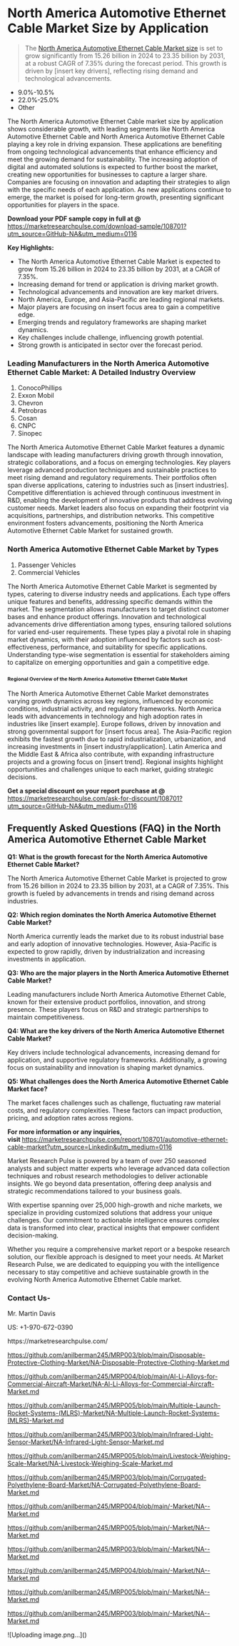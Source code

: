 <h1>North America Automotive Ethernet Cable Market&nbsp;Size by Application</h1><blockquote><p>The <a href="https://marketresearchpulse.com/download-sample/108701?utm_source=GitHub-NA&amp;utm_medium=0116">North America Automotive Ethernet Cable Market size</a> is set to grow significantly from 15.26 billion in 2024 to 23.35 billion by 2031, at a robust CAGR of 7.35% during the forecast period. This growth is driven by [insert key drivers], reflecting rising demand and technological advancements.</p></blockquote><ul><li>9.0%-10.5%<li> 22.0%-25.0%<li> Other</li></ul><p>The North America Automotive Ethernet Cable market size by application shows considerable growth, with leading segments like North America Automotive Ethernet Cable and North America Automotive Ethernet Cable playing a key role in driving expansion. These applications are benefiting from ongoing technological advancements that enhance efficiency and meet the growing demand for sustainability. The increasing adoption of digital and automated solutions is expected to further boost the market, creating new opportunities for businesses to capture a larger share. Companies are focusing on innovation and adapting their strategies to align with the specific needs of each application. As new applications continue to emerge, the market is poised for long-term growth, presenting significant opportunities for players in the space.</p><p><strong>Download your PDF sample copy in full at @ </strong><a href="https://marketresearchpulse.com/download-sample/108701?utm_source=GitHub-NA&amp;utm_medium=0116">https://marketresearchpulse.com/download-sample/108701?utm_source=GitHub-NA&amp;utm_medium=0116</a></p><p><strong>Key Highlights: </strong></p><ul><li>The North America Automotive Ethernet Cable Market is expected to grow from 15.26 billion in 2024 to 23.35 billion by 2031, at a CAGR of 7.35%.</li><li>Increasing demand for trend or application is driving market growth.</li><li>Technological advancements and innovation are key market drivers.</li><li>North America, Europe, and Asia-Pacific are leading regional markets.</li><li>Major players are focusing on insert focus area to gain a competitive edge.</li><li>Emerging trends and regulatory frameworks are shaping market dynamics.</li><li>Key challenges include challenge, influencing growth potential.</li><li>Strong growth is anticipated in sector over the forecast period.</li></ul><h3>Leading Manufacturers in the North America Automotive Ethernet Cable Market: A Detailed Industry Overview</h3><ol><li>ConocoPhillips</li><li>Exxon Mobil</li><li>Chevron</li><li>Petrobras</li><li>Cosan</li><li>CNPC</li><li>Sinopec</li></ol><div class="flex max-w-full flex-col flex-grow"><div class="min-h-8 text-message flex w-full flex-col items-end gap-2 whitespace-normal break-words [.text-message+&amp;]:mt-5" dir="auto" data-message-author-role="assistant" data-message-id="fd8432e4-4910-450d-b182-61b7bfb0a01f" data-message-model-slug="gpt-4o"><div class="flex w-full flex-col gap-1 empty:hidden first:pt-[3px]"><div class="markdown prose w-full break-words dark:prose-invert light"><p>The North America Automotive Ethernet Cable Market features a dynamic landscape with leading manufacturers driving growth through innovation, strategic collaborations, and a focus on emerging technologies. Key players leverage advanced production techniques and sustainable practices to meet rising demand and regulatory requirements. Their portfolios often span diverse applications, catering to industries such as [insert industries]. Competitive differentiation is achieved through continuous investment in R&amp;D, enabling the development of innovative products that address evolving customer needs. Market leaders also focus on expanding their footprint via acquisitions, partnerships, and distribution networks. This competitive environment fosters advancements, positioning the North America Automotive Ethernet Cable Market for sustained growth.</p></div></div></div></div><h3>North America Automotive Ethernet Cable Market by Types</h3><ol><li>Passenger Vehicles<li> Commercial Vehicles</li></ol><div class="flex max-w-full flex-col flex-grow"><div class="min-h-8 text-message flex w-full flex-col items-end gap-2 whitespace-normal break-words [.text-message+&amp;]:mt-5" dir="auto" data-message-author-role="assistant" data-message-id="084470be-0bb7-4664-bddf-5156b4f41249" data-message-model-slug="gpt-4o-mini"><div class="flex w-full flex-col gap-1 empty:hidden first:pt-[3px]"><div class="markdown prose w-full break-words dark:prose-invert light"><p>The North America Automotive Ethernet Cable Market is segmented by types, catering to diverse industry needs and applications. Each type offers unique features and benefits, addressing specific demands within the market. The segmentation allows manufacturers to target distinct customer bases and enhance product offerings. Innovation and technological advancements drive differentiation among types, ensuring tailored solutions for varied end-user requirements. These types play a pivotal role in shaping market dynamics, with their adoption influenced by factors such as cost-effectiveness, performance, and suitability for specific applications. Understanding type-wise segmentation is essential for stakeholders aiming to capitalize on emerging opportunities and gain a competitive edge.</p></div></div></div></div><h3><span style="font-size: 11px;">Regional Overview of the North America Automotive Ethernet Cable Market</span></h3><div class="flex max-w-full flex-col flex-grow"><div class="min-h-8 text-message flex w-full flex-col items-end gap-2 whitespace-normal break-words [.text-message+&amp;]:mt-5" dir="auto" data-message-author-role="assistant" data-message-id="e9038762-ce64-4e30-91c9-9bd413514231" data-message-model-slug="gpt-4o-mini"><div class="flex w-full flex-col gap-1 empty:hidden first:pt-[3px]"><div class="markdown prose w-full break-words dark:prose-invert light"><p>The North America Automotive Ethernet Cable Market demonstrates varying growth dynamics across key regions, influenced by economic conditions, industrial activity, and regulatory frameworks. North America leads with advancements in technology and high adoption rates in industries like [insert example]. Europe follows, driven by innovation and strong governmental support for [insert focus area]. The Asia-Pacific region exhibits the fastest growth due to rapid industrialization, urbanization, and increasing investments in [insert industry/application]. Latin America and the Middle East &amp; Africa also contribute, with expanding infrastructure projects and a growing focus on [insert trend]. Regional insights highlight opportunities and challenges unique to each market, guiding strategic decisions.</p></div></div></div></div><p><strong>Get a special discount on your report purchase at @ </strong><a href="https://marketresearchpulse.com/ask-for-discount/108701?utm_source=GitHub-NA&amp;utm_medium=0116">https://marketresearchpulse.com/ask-for-discount/108701?utm_source=GitHub-NA&amp;utm_medium=0116</a></p><h2>Frequently Asked Questions (FAQ) in the North America Automotive Ethernet Cable Market</h2><p><strong>Q1: What is the growth forecast for the North America Automotive Ethernet Cable Market?</strong></p><p>The North America Automotive Ethernet Cable Market is projected to grow from 15.26 billion in 2024 to 23.35 billion by 2031, at a CAGR of 7.35%. This growth is fueled by advancements in trends and rising demand across industries.</p><p><strong>Q2: Which region dominates the North America Automotive Ethernet Cable Market?</strong></p><p>North America currently leads the market due to its robust industrial base and early adoption of innovative technologies. However, Asia-Pacific is expected to grow rapidly, driven by industrialization and increasing investments in application.</p><p><strong>Q3: Who are the major players in the North America Automotive Ethernet Cable Market?</strong></p><p>Leading manufacturers include North America Automotive Ethernet Cable, known for their extensive product portfolios, innovation, and strong presence. These players focus on R&amp;D and strategic partnerships to maintain competitiveness.</p><p><strong>Q4: What are the key drivers of the North America Automotive Ethernet Cable Market?</strong></p><p>Key drivers include technological advancements, increasing demand for application, and supportive regulatory frameworks. Additionally, a growing focus on sustainability and innovation is shaping market dynamics.</p><p><strong>Q5: What challenges does the North America Automotive Ethernet Cable Market face?</strong></p><p>The market faces challenges such as challenge, fluctuating raw material costs, and regulatory complexities. These factors can impact production, pricing, and adoption rates across regions.</p><p><strong>For more information or any inquiries, visit&nbsp;</strong><a href="https://marketresearchpulse.com/report/108701/automotive-ethernet-cable-market?utm_source=Linkedin&utm_medium=0116">https://marketresearchpulse.com/report/108701/automotive-ethernet-cable-market?utm_source=Linkedin&utm_medium=0116</a></p><p>Market Research Pulse is powered by a team of over 250 seasoned analysts and subject matter experts who leverage advanced data collection techniques and robust research methodologies to deliver actionable insights. We go beyond data presentation, offering deep analysis and strategic recommendations tailored to your business goals.</p><p>With expertise spanning over 25,000 high-growth and niche markets, we specialize in providing customized solutions that address your unique challenges. Our commitment to actionable intelligence ensures complex data is transformed into clear, practical insights that empower confident decision-making.</p><p>Whether you require a comprehensive market report or a bespoke research solution, our flexible approach is designed to meet your needs. At Market Research Pulse, we are dedicated to equipping you with the intelligence necessary to stay competitive and achieve sustainable growth in the evolving North America Automotive Ethernet Cable market.</p><h3><strong>Contact Us-</strong></h3><p>Mr. Martin Davis</p><p>US: +1-970-672-0390</p><p>https://marketresearchpulse.com/</p><p><a href="https://github.com/anilberman245/MRP003/blob/main/Disposable-Protective-Clothing-Market/NA-Disposable-Protective-Clothing-Market.md">https://github.com/anilberman245/MRP003/blob/main/Disposable-Protective-Clothing-Market/NA-Disposable-Protective-Clothing-Market.md</a></p><p><a href="https://github.com/anilberman245/MRP004/blob/main/Al-Li-Alloys-for-Commercial-Aircraft-Market/NA-Al-Li-Alloys-for-Commercial-Aircraft-Market.md">https://github.com/anilberman245/MRP004/blob/main/Al-Li-Alloys-for-Commercial-Aircraft-Market/NA-Al-Li-Alloys-for-Commercial-Aircraft-Market.md</a></p><p><a href="https://github.com/anilberman245/MRP005/blob/main/Multiple-Launch-Rocket-Systems-(MLRS)-Market/NA-Multiple-Launch-Rocket-Systems-(MLRS)-Market.md">https://github.com/anilberman245/MRP005/blob/main/Multiple-Launch-Rocket-Systems-(MLRS)-Market/NA-Multiple-Launch-Rocket-Systems-(MLRS)-Market.md</a></p><p><a href="https://github.com/anilberman245/MRP003/blob/main/Infrared-Light-Sensor-Market/NA-Infrared-Light-Sensor-Market.md">https://github.com/anilberman245/MRP003/blob/main/Infrared-Light-Sensor-Market/NA-Infrared-Light-Sensor-Market.md</a></p><p><a href="https://github.com/anilberman245/MRP005/blob/main/Livestock-Weighing-Scale-Market/NA-Livestock-Weighing-Scale-Market.md">https://github.com/anilberman245/MRP005/blob/main/Livestock-Weighing-Scale-Market/NA-Livestock-Weighing-Scale-Market.md</a></p><p><a href="https://github.com/anilberman245/MRP003/blob/main/Corrugated-Polyethylene-Board-Market/NA-Corrugated-Polyethylene-Board-Market.md">https://github.com/anilberman245/MRP003/blob/main/Corrugated-Polyethylene-Board-Market/NA-Corrugated-Polyethylene-Board-Market.md</a></p><p><a href="https://github.com/anilberman245/MRP004/blob/main/-Market/NA--Market.md">https://github.com/anilberman245/MRP004/blob/main/-Market/NA--Market.md</a></p><p><a href="https://github.com/anilberman245/MRP005/blob/main/-Market/NA--Market.md">https://github.com/anilberman245/MRP005/blob/main/-Market/NA--Market.md</a></p><p><a href="https://github.com/anilberman245/MRP003/blob/main/-Market/NA--Market.md">https://github.com/anilberman245/MRP003/blob/main/-Market/NA--Market.md</a></p><p><a href="https://github.com/anilberman245/MRP004/blob/main/-Market/NA--Market.md">https://github.com/anilberman245/MRP004/blob/main/-Market/NA--Market.md</a></p><p><a href="https://github.com/anilberman245/MRP005/blob/main/-Market/NA--Market.md">https://github.com/anilberman245/MRP005/blob/main/-Market/NA--Market.md</a></p><p><a href="https://github.com/anilberman245/MRP003/blob/main/-Market/NA--Market.md">https://github.com/anilberman245/MRP003/blob/main/-Market/NA--Market.md</a></p>
![Uploading image.png…]()
